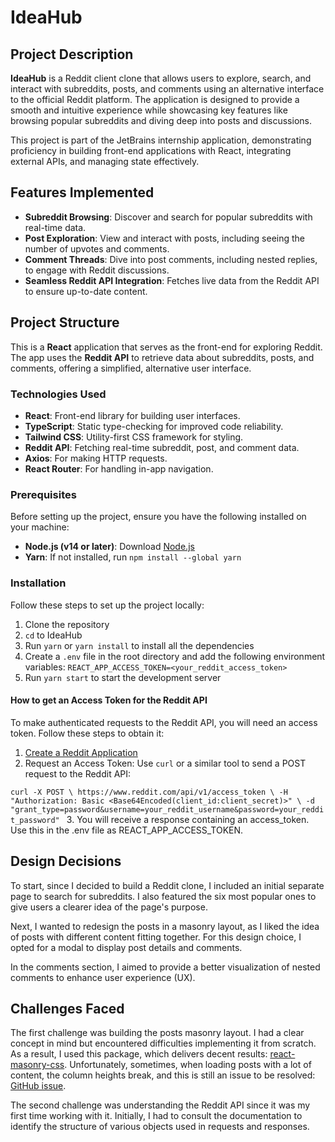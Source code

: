 # IdeaHub

## Project Description

**IdeaHub** is a Reddit client clone that allows users to explore, search, and interact with subreddits, posts, and comments using an alternative interface to the official Reddit platform. The application is designed to provide a smooth and intuitive experience while showcasing key features like browsing popular subreddits and diving deep into posts and discussions.

This project is part of the JetBrains internship application, demonstrating proficiency in building front-end applications with React, integrating external APIs, and managing state effectively.

## Features Implemented

- **Subreddit Browsing**: Discover and search for popular subreddits with real-time data.
- **Post Exploration**: View and interact with posts, including seeing the number of upvotes and comments.
- **Comment Threads**: Dive into post comments, including nested replies, to engage with Reddit discussions.
- **Seamless Reddit API Integration**: Fetches live data from the Reddit API to ensure up-to-date content.

## Project Structure

This is a **React** application that serves as the front-end for exploring Reddit. The app uses the **Reddit API** to retrieve data about subreddits, posts, and comments, offering a simplified, alternative user interface.

### Technologies Used

- **React**: Front-end library for building user interfaces.
- **TypeScript**: Static type-checking for improved code reliability.
- **Tailwind CSS**: Utility-first CSS framework for styling.
- **Reddit API**: Fetching real-time subreddit, post, and comment data.
- **Axios**: For making HTTP requests.
- **React Router**: For handling in-app navigation.

### Prerequisites

Before setting up the project, ensure you have the following installed on your machine:

- **Node.js (v14 or later)**: Download [Node.js](https://nodejs.org/en)
- **Yarn**: If not installed, run `npm install --global yarn`

### Installation

Follow these steps to set up the project locally:

1. Clone the repository
2. `cd` to IdeaHub
3. Run `yarn` or `yarn install` to install all the dependencies
4. Create a `.env` file in the root directory and add the following environment variables: `REACT_APP_ACCESS_TOKEN=<your_reddit_access_token>`
5. Run `yarn start` to start the development server

#### How to get an Access Token for the Reddit API

To make authenticated requests to the Reddit API, you will need an access token. Follow these steps to obtain it:

1. [Create a Reddit Application](https://www.reddit.com/prefs/apps)
2. Request an Access Token: Use `curl` or a similar tool to send a POST request to the Reddit API:

`curl -X POST \
https://www.reddit.com/api/v1/access_token \
-H "Authorization: Basic <Base64Encoded(client_id:client_secret)>" \
-d "grant_type=password&username=your_reddit_username&password=your_reddit_password"
`
3. You will receive a response containing an access_token. Use this in the .env file as REACT_APP_ACCESS_TOKEN.

## Design Decisions

To start, since I decided to build a Reddit clone, I included an initial separate page to search for subreddits. I also featured the six most popular ones to give users a clearer idea of the page's purpose.

Next, I wanted to redesign the posts in a masonry layout, as I liked the idea of posts with different content fitting together. For this design choice, I opted for a modal to display post details and comments.

In the comments section, I aimed to provide a better visualization of nested comments to enhance user experience (UX).

## Challenges Faced

The first challenge was building the posts masonry layout. I had a clear concept in mind but encountered difficulties implementing it from scratch. As a result, I used this package, which delivers decent results: [react-masonry-css](https://github.com/paulcollett/react-masonry-css). Unfortunately, sometimes, when loading posts with a lot of content, the column heights break, and this is still an issue to be resolved: [GitHub issue](https://github.com/paulcollett/react-masonry-css/issues/86).

The second challenge was understanding the Reddit API since it was my first time working with it. Initially, I had to consult the documentation to identify the structure of various objects used in requests and responses.